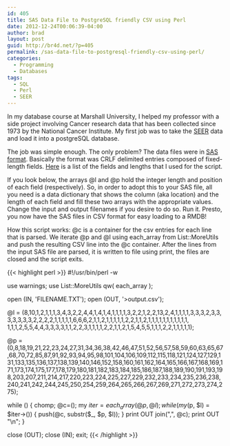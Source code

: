 ```yaml
---
id: 405
title: SAS Data File to PostgreSQL friendly CSV using Perl
date: 2012-12-24T00:06:39-04:00
author: brad
layout: post
guid: http://br4d.net/?p=405
permalink: /sas-data-file-to-postgresql-friendly-csv-using-perl/
categories:
  - Programming
  - Databases
tags:
  - SQL
  - Perl
  - SEER
---
```

In my database course at Marshall University, I helped my professor with a side project involving Cancer research data that has been collected since 1973 by the National Cancer Institute. My first job was to take the [SEER](http://seer.cancer.gov/about/) data and load it into a postgreSQL database.

The job was simple enough. The only problem? The data files were in [SAS format](http://en.wikipedia.org/wiki/SAS_(software)). Basically the format was CRLF delimited entries composed of fixed-length fields. [Here](http://seer.cancer.gov/manuals/read.seer.research.nov2011.sas) is a list of the fields and lengths that I used for the script.

If you look below, the arrays @l and @p hold the integer length and position of each field (respectively). So, in order to adopt this to your SAS file, all you need is a data dictionary that shows the column (aka location) and the length of each field and fill these two arrays with the appropriate values. Change the input and output filenames if you desire to do so. Run it. Presto, you now have the SAS files in CSV format for easy loading to a RMDB!

How this script works: @c is a container for the csv entries for each line that is parsed. We iterate @p and @l using each_array from List::MoreUtils and push the resulting CSV line into the @c container. After the lines from the input SAS file are parsed, it is written to file using print, the files are closed and the script exits.

{{< highlight perl >}}
#!/usr/bin/perl -w

use warnings;
use List::MoreUtils qw( each_array );

open (IN, 'FILENAME.TXT');
open (OUT, '>output.csv');

@l = (8,10,1,2,1,1,1,3,4,3,2,2,4,4,1,4,1,4,1,1,1,1,3,2,2,1,2,2,13,2,4,1,1,1,1,3,3,3,2,3,3, 3,3,3,3,3,2,2,2,2,1,1,1,1,1,6,6,6,2,1,1,2,1,1,1,1,1,2,2,1,1,2,1,1,1,1,1,1,1,1,1,1,1, 1,1,1,2,5,5,4,4,3,3,3,3,1,1,2,2,3,1,1,1,1,2,2,1,1,2,1,5,4,5,5,1,1,1,2,2,1,1,1,1,1);

@p = (0,8,18,19,21,22,23,24,27,31,34,36,38,42,46,47,51,52,56,57,58,59,60,63,65,67,68,70,72,85,87,91,92,93,94,95,98,101,104,106,109,112,115,118,121,124,127,129,131,133,135,136,137,138,139,140,146,152,158,160,161,162,164,165,166,167,168,169,171,173,174,175,177,178,179,180,181,182,183,184,185,186,187,188,189,190,191,193,198,203,207,211,214,217,220,223,224,225,227,229,232,233,234,235,236,238,240,241,242,244,245,250,254,259,264,265,266,267,269,271,272,273,274,275);

while (<IN>) {
  chomp;
  @c=();
  my $iter = each_array( @p, @l );
  while (my ($p, $l) = $iter->()) {
    push(@c, substr($_, $p, $l));
  }
  print OUT join(",", @c);
  print OUT "\n";
}

close (OUT);
close (IN);
exit;
{{< /highlight >}}

